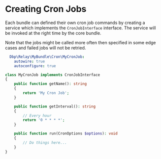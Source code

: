 # Creating Cron Jobs

Each bundle can defined their own cron job commands by creating a service which
implements the `CronJobInterface` interface. The service will be invoked at the
right time by the core bundle.

Note that the jobs might be called more often then specified in some edge cases
and failed jobs will not be retried.

```yaml
  Dbp\Relay\MyBundle\Cron\MyCronJob:
    autowire: true
    autoconfigure: true
```

```php
class MyCronJob implements CronJobInterface
{
    public function getName(): string
    {
        return 'My Cron Job';
    }

    public function getInterval(): string
    {
        // Every hour
        return '0 * * * *';
    }

    public function run(CronOptions $options): void
    {
        // Do things here...
    }
}
```

